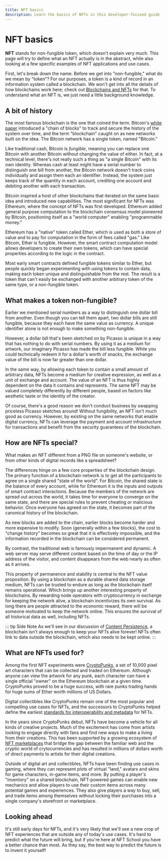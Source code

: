 ```yaml
---
title: NFT basics
description: Learn the basics of NFTs in this developer-focused guide - what they are, why they are important, and how they are shaping the future of the arts, games, collectibles, and more.
---
```

 # NFT basics

**NFT** stands for non-fungible token, which doesn't explain very much. This page will try to define what an NFT actually is in the abstract, while also looking at a few specific examples of NFT applications and use cases.

First, let's break down the name. Before we get into "non-fungible," what do we mean by "token"? For our purposes, a token is a kind of record in an information system called a blockchain. We won't get into all the details of how blockchains work here; check out [Blockchains and NFTs](./blockchains.md) for that. To understand what an NFT is, we just need a little background knowledge.

## A bit of history

The most famous blockchain is the one that coined the term. Bitcoin's [white paper](https://bitcoin.org/bitcoin.pdf) introduced a "chain of blocks" to track and secure the history of the system over time, and the term "blockchain" caught on as new networks built on the idea. The Bitcoin network has a single token, named "Bitcoin." 

Like traditional cash, Bitcoin is _fungible_, meaning you can replace one Bitcoin with another Bitcoin without changing the value of either. In fact, at a technical level, there's not really such a thing as "a single Bitcoin" with its own identity. Whereas cash at least might have a serial number to distinguish one bill from another, the Bitcoin network doesn't track coins individually and assign them each an identifier. Instead, the system just keeps track of the quantity in each account, crediting one account and debiting another with each transaction.

Bitcoin inspired a host of other blockchains that iterated on the same basic idea and introduced new capabilities. The most significant for NFTs was Ethereum, where the concept of NFTs was first developed. Ethereum added general purpose computation to the blockchain consensus model pioneered by Bitcoin, positioning itself as a "world computer" enabling "programmable money." 

Ethereum has a "native" token called Ether, which is used as both a store of value and to pay for computation in the form of fees called "gas." Like Bitcoin, Ether is fungible. However, the smart contract computation model allows developers to create their own tokens, which can have special properties according to the logic in the contract. 

Most early smart contracts defined fungible tokens similar to Ether, but people quickly began experimenting with using tokens to contain data, making each token unique and distinguishable from the rest. The result is a token that can't easily be exchanged with another arbitrary token of the same type, or a non-fungible token. 

## What makes a token non-fungible?

Earlier we mentioned serial numbers as a way to distinguish one dollar bill from another. Even though you can tell them apart, two dollar bills are still fungible, because they each have the same value as currency. A unique identifier alone is not enough to make something non-fungible.

However, a dollar bill that's been sketched on by Picasso is unique in a way that has nothing to do with serial numbers. By using it as a medium for artwork, our imaginary Picasso has made the bill less fungible. While you could technically redeem it for a dollar's worth of snacks, the exchange value of the bill is now far greater than one dollar.

In the same way, by allowing each token to contain a small amount of arbitrary data, NFTs become a medium for creative expression, as well as a unit of exchange and account. The value of an NFT is thus highly dependent on the data it contains and represents. The same NFT may be valued completely differently by different people, based on factors like aesthetic taste or the identity of the creator.

Of course, there's a good reason we don't conduct business by swapping priceless Picasso sketches around! Without fungibility, an NFT isn't much good as currency. However, by existing on the same networks that enable digital currency, NFTs can leverage the payment and account infrastructure for transactions and benefit from the security guarantees of the blockchain.

## How are NFTs special?

What makes an NFT different from a PNG file on someone's website, or from other kinds of digital records like a spreadsheet?

The differences hinge on a few core properties of the blockchain design. The primary function of a blockchain network is to get all the participants to agree on a single shared "state of the world". For Bitcoin, the shared state is the balance of every account, while for Ethereum it is the inputs and outputs of smart contract interactions. Because the members of the network are spread out across the world, it takes time for everyone to converge on the same state, and there are special rules to prevent cheating or malicious behavior. Once everyone has agreed on the state, it becomes part of the canonical history of the blockchain.

As new blocks are added to the chain, earlier blocks become harder and more expensive to modify. Soon (generally within a few blocks), the cost to "change history" becomes so great that it is effectively impossible, and the information recorded in the blockchain can be considered permanent.

By contrast, the traditional web is famously impermanent and dynamic. A web server may serve different content based on the time of day or the IP address of the visitor, and content disappears from the web nearly as often as it arrives. 

This property of permanence and stability is central to the NFT value proposition. By using a blockchain as a durable shared data storage medium, NFTs can be trusted to endure as long as the blockchain itself remains operational. Which brings up another interesting property of blockchains. By rewarding node operators with cryptocurrency in exchange for keeping the network alive, a blockchain incentivizes its own survival. As long there are people attracted to the economic reward, there will be someone motivated to keep the network online. This ensures the survival of all historical data as well, including NFTs.

::: tip Side Note
As we'll see in our discussion of [Content Persistence](/concepts/content-persistence.md), a blockchain isn't always enough to keep your NFTs alive forever! NFTs often link to data outside the blockchain, which also needs to be kept online.
:::

## What are NFTs used for?

Among the first NFT experiments were [CryptoPunks](https://www.larvalabs.com/cryptopunks), a set of 10,000 pixel art characters that can be collected and traded on Ethereum. Although anyone can view the artwork for any punk, each character can have a single official "owner" on the Ethereum blockchain at a given time. CryptoPunks proved to be a huge success, with rare punks trading hands for huge sums of Ether worth millions of US Dollars.

Digital collectibles like CryptoPunks remain one of the most popular and compelling use cases for NFTs, and the successors to CryptoPunks helped define the earliest [standards for interoperability and metadata](/reference/metadata-schemas.md) for NFTs.

In the years since CryptoPunks debut, NFTs have become a vehicle for all kinds of creative projects. Much of the excitement has come from artists looking to engage directly with fans and find new ways to make a living from their creations. This has been supported by a growing ecosystem of [NFT marketplaces](/reference/nft-marketplaces.md) that bridge the gap between the familiar web and the cryptic world of crytocurrencies and has resulted in millions of dollars worth of direct payments to artists for their digital creations.

Outside of digital art and collectibles, NFTs have been finding use cases in gaming, where they can represent plots of virtual "land," avatars and skins for game characters, in-game items, and more. By putting a player's "inventory" on a shared blockchain, NFT-powered games can enable new mechanics and allow players to use their custom items across many potential games and experiences. They also give players a way to buy, sell, and trade items among themselves without locking their purchases into a single company's storefront or marketplace.

## Looking ahead

It's still early days for NFTs, and it's very likely that we'll see a new crop of NFT experiences that are outside any of today's use cases. It's hard to predict what the future will bring, but if you're here at NFT School you have a better chance than most. As they say, the best way to predict the future is to invent it yourself!
